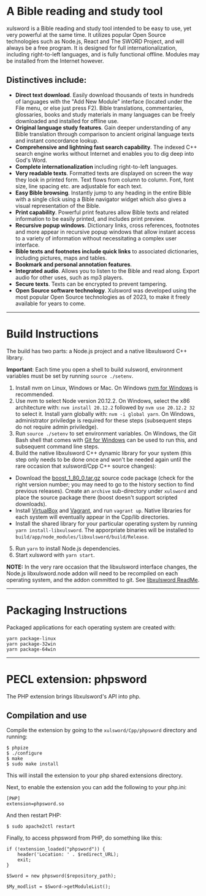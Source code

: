 # A Bible reading and study tool

xulsword is a Bible reading and study tool intended to be easy to use,
yet very powerful at the same time. It utilizes popular Open Source
technologies such as Node.js, React and The SWORD Project, and will
always be a free program. It is designed for full internationalization,
including right-to-left languages, and is fully functional offline.
Modules may be installed from the Internet however.

## Distinctives include:

- **Direct text download**. Easily download thousands of texts in hundreds of
  languages with the "Add New Module" interface (located under the File menu,
  or else just press F2). Bible translations, commentaries, glossaries, books
  and study materials in many languages can be freely downloaded and installed
  for offline use.
- **Original language study features**. Gain deeper understanding of any Bible
  translation through comparison to ancient original language texts and
  instant concordance lookup.
- **Comprehensive and lightning fast search capability**. The indexed C++ search
  engine works without Internet and enables you to dig deep into God's Word.
- **Complete internationalization** including right-to-left languages.
- **Very readable texts**. Formatted texts are displayed on screen the way they look
  in printed form. Text flows from column to column. Font, font size, line
  spacing etc. are adjustable for each text.
- **Easy Bible browsing**. Instantly jump to any heading in the entire Bible with a
  single click using a Bible navigator widget which also gives a visual
  representation of the Bible.
- **Print capability**. Powerful print features allow Bible texts and
  related information to be easily printed, and includes print preview.
- **Recursive popup windows**. Dictionary links, cross references, footnotes
  and more appear in recursive popup windows that allow instant access to a
  variety of information without necessitating a complex user interface.
- **Bible texts and footnotes include quick links** to associated dictionaries,
  including pictures, maps and tables.
- **Bookmark and personal annotation features**.
- **Integrated audio**. Allows you to listen to the Bible and read along. Export
  audio for other uses, such as mp3 players.
- **Secure texts**. Texts can be encrypted to prevent tampering.
- **Open Source software technology**. Xulsword was developed using the most popular
  Open Source technologies as of 2023, to make it freely available for years to
  come.

---

# Build Instructions

The build has two parts: a Node.js project and a native libxulsword C++ library.

**Important**: Each time you open a shell to build xulsword, environment variables
must be set by running `source ./setenv`.

1. Install nvm on Linux, Windows or Mac. On Windows [nvm for Windows](https://github.com/coreybutler/nvm-windows) is recommended.
2. Use nvm to select Node version 20.12.2. On Windows, select the x86 architecture with: `nvm install 20.12.2` followed by `nvm use 20.12.2 32` to select it. Install yarn globally with: `nvm -i global yarn`. On Windows, administrator priviledge is required for these steps (subsequent steps do not require admin priviledge).
3. Run `source ./setenv` to set environment variables. On Windows, the Git Bash shell that comes with [Git for Windows](https://gitforwindows.org/) can be used to run this, and subsequent command line steps.
4. Build the native libxulsword C++ dynamic library for your system (this step only needs to be done once and won't be needed again until the rare occasion that xulsword/Cpp C++ source changes):

- Download the [boost_1_80_0.tar.gz](https://www.boost.org/users/download/) source code package (check for the right version number; you may need to go to the history section to find previous releases). Create an `archive` sub-directory under `xulsword` and place the source package there (boost doesn't support scripted downloads).
- Install [VirtualBox](https://www.virtualbox.org/wiki/Downloads) and [Vagrant](https://www.vagrantup.com/), and run `vagrant up`. Native libraries for each system will eventually appear in the Cpp/lib directories.
- Install the shared library for your particular operating system by running `yarn install-libxulsword`. The apporpriate binaries will be installed to `build/app/node_modules/libxulsword/build/Release`.

5. Run `yarn` to install Node.js dependencies.
6. Start xulsword with `yarn start`.

**NOTE:** In the very rare occasion that the libxulsword interface changes, the Node.js libxulsword.node addon will need to be
recompiled on each operating system, and the addon committed to git. See [libxulsword ReadMe](build/app/node_modules/libxulsword/Readme.md).

---

# Packaging Instructions

Packaged applications for each operating system are created with:

    yarn package-linux
    yarn package-32win
    yarn package-64win

---

# PECL extension: phpsword

The PHP extension brings libxulsword's API into php.

## Compilation and use

Compile the extension by going to the `xulsword/Cpp/phpsword` directory and running:

    $ phpize
    $ ./configure
    $ make
    $ sudo make install

This will install the extension to your php shared extensions directory.

Next, to enable the extension you can add the following to your php.ini:

    [PHP]
    extension=phpsword.so

And then restart PHP:

`$ sudo apache2ctl restart`

Finally, to access phpsword from PHP, do something like this:

    if (!extension_loaded("phpsword")) {
        header('Location: ' . $redirect_URL);
        exit;
    }

    $Sword = new phpsword($repository_path);

    $My_modlist = $Sword->getModuleList();
